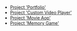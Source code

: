 - [Project 'Portfolio'](https://thorsangervanet.github.io/JS-FE-Pre-School-2022/portfolio/)
- [Project 'Custom Video Player'](https://thorsangervanet.github.io/JS-FE-Pre-School-2022/portfolio/#video)
- [Project 'Movie Aop'](https://thorsangervanet.github.io/JS-FE-Pre-School-2022/movie-app/)
- [Project 'Memory Game'](https://thorsangervanet.github.io/JS-FE-Pre-School-2022/memory-game/)
